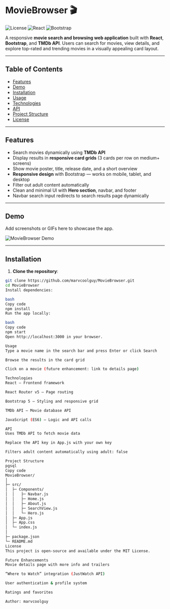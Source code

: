 # MovieBrowser 🎬

![License](https://img.shields.io/badge/License-MIT-green)
![React](https://img.shields.io/badge/React-18.2.0-blue)
![Bootstrap](https://img.shields.io/badge/Bootstrap-5.3.2-purple)

A responsive **movie search and browsing web application** built with **React**, **Bootstrap**, and **TMDb API**. Users can search for movies, view details, and explore top-rated and trending movies in a visually appealing card layout.  

---

## Table of Contents

- [Features](#features)  
- [Demo](#demo)  
- [Installation](#installation)  
- [Usage](#usage)  
- [Technologies](#technologies)  
- [API](#api)  
- [Project Structure](#project-structure)  
- [License](#license)  

---

## Features

- Search movies dynamically using **TMDb API**  
- Display results in **responsive card grids** (3 cards per row on medium+ screens)  
- Show movie poster, title, release date, and a short overview  
- **Responsive design** with Bootstrap — works on mobile, tablet, and desktop  
- Filter out adult content automatically  
- Clean and minimal UI with **Hero section**, navbar, and footer  
- Navbar search input redirects to search results page dynamically  

---

## Demo

Add screenshots or GIFs here to showcase the app.

![MovieBrowser Demo](./screenshots/demo.png)

---

## Installation

1. **Clone the repository**:

```bash
git clone https://github.com/marvcoolguy/MovieBrowser.git
cd MovieBrowser
Install dependencies:

bash
Copy code
npm install
Run the app locally:

bash
Copy code
npm start
Open http://localhost:3000 in your browser.

Usage
Type a movie name in the search bar and press Enter or click Search

Browse the results in the card grid

Click on a movie (future enhancement: link to details page)

Technologies
React – Frontend framework

React Router v5 – Page routing

Bootstrap 5 – Styling and responsive grid

TMDb API – Movie database API

JavaScript (ES6) – Logic and API calls

API
Uses TMDb API to fetch movie data

Replace the API key in App.js with your own key

Filters adult content automatically using adult: false

Project Structure
pgsql
Copy code
MovieBrowser/
│
├─ src/
│  ├─ Components/
│  │   ├─ Navbar.js
│  │   ├─ Home.js
│  │   ├─ About.js
│  │   ├─ SearchView.js
│  │   └─ Hero.js
│  ├─ App.js
│  ├─ App.css
│  └─ index.js
│
├─ package.json
└─ README.md
License
This project is open-source and available under the MIT License.

Future Enhancements
Movie details page with more info and trailers

“Where to Watch” integration (JustWatch API)

User authentication & profile system

Ratings and favorites

Author: marvcoolguy
